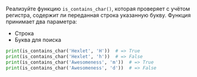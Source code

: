 Реализуйте функцию `is_contains_char()`, которая проверяет с учётом регистра, содержит ли переданная строка указанную букву. Функция принимает два параметра:

* Строка
* Буква для поиска

```python
print(is_contains_char('Hexlet', 'H'))  # => True
print(is_contains_char('Hexlet', 'h'))  # => False
print(is_contains_char('Awesomeness', 'm'))  # => True
print(is_contains_char('Awesomeness', 'd'))  # => False
```
